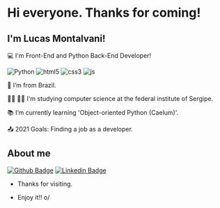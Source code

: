 # Hi everyone. Thanks for coming!

 

## I'm Lucas Montalvani!

 

:computer: I'm Front-End and Python Back-End Developer!

![Python](https://img.shields.io/badge/Python-3776AB?style=for-the-badge&logo=python&logoColor=white) ![html5](https://img.shields.io/badge/HTML5-E34F26?style=for-the-badge&logo=html5&logoColor=white) ![css3](https://img.shields.io/badge/CSS3-1572B6?style=for-the-badge&logo=css3&logoColor=white) ![js](https://img.shields.io/badge/JavaScript-323330?style=for-the-badge&logo=javascript&logoColor=F7DF1E) 

:house_with_garden: I’m from Brazil.

:man_student: :man_technologist: I'm studying computer science at the federal institute of Sergipe.

:books: I’m currently learning 'Object-oriented Python (Caelum)'.

:outbox_tray: 2021 Goals: Finding a job as a developer.

 

## About me


[![Github Badge](https://img.shields.io/badge/-Github-000?style=flat-square&logo=Github&logoColor=white&link=https://github.com/montalvas)](https://github.com/montalvas) [![Linkedin Badge](https://img.shields.io/badge/-LinkedIn-blue?style=flat-square&logo=Linkedin&logoColor=white&link=https://www.linkedin.com/in/lucas-montalvani-oliveira-albuquerque-101455215/)](https://www.linkedin.com/in/lucas-montalvani-oliveira-albuquerque-101455215/)


- Thanks for visiting.

- Enjoy it!! o/
 
